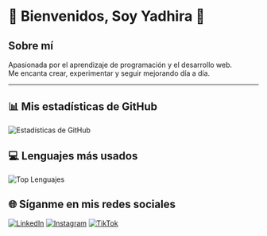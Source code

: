 # 🌸 Bienvenidos, Soy Yadhira 🌸

## Sobre mí
Apasionada por el aprendizaje de programación y el desarrollo web.  
Me encanta crear, experimentar y seguir mejorando día a día.  

---
## 📊 Mis estadísticas de GitHub
![Estadísticas de GitHub](https://github-readme-stats.vercel.app/api?username=yxdhii&show_icons=true&theme=dracula)

## 💻 Lenguajes más usados
![Top Lenguajes](https://github-readme-stats.vercel.app/api/top-langs/?username=yxdhii&layout=compact&theme=dracula)

## 🌐 Síganme en mis redes sociales

[![LinkedIn](https://img.shields.io/badge/LinkedIn-0077B5?style=for-the-badge&logo=linkedin&logoColor=white)](https://www.linkedin.com/in/yadhira-saavedra-guadalupe-0a824527a)
[![Instagram](https://img.shields.io/badge/Instagram-E4405F?style=for-the-badge&logo=instagram&logoColor=white)](https://www.instagram.com/itsyxdhi)
[![TikTok](https://img.shields.io/badge/TikTok-000000?style=for-the-badge&logo=tiktok&logoColor=white)](https://www.tiktok.com/@its.yxdhi)

